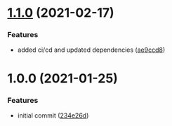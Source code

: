 # [1.1.0](https://github.com/byte-code/aws-integration-testing/compare/v1.0.0...v1.1.0) (2021-02-17)


### Features

* added ci/cd and updated dependencies ([ae9ccd8](https://github.com/byte-code/aws-integration-testing/commit/ae9ccd8084bdeb631e0233642935c49aec5717f1))

# 1.0.0 (2021-01-25)


### Features

* initial commit ([234e26d](https://github.com/byte-code/aws-integration-testing/commit/234e26d8293984faaf29476475041b5072ac703a))
